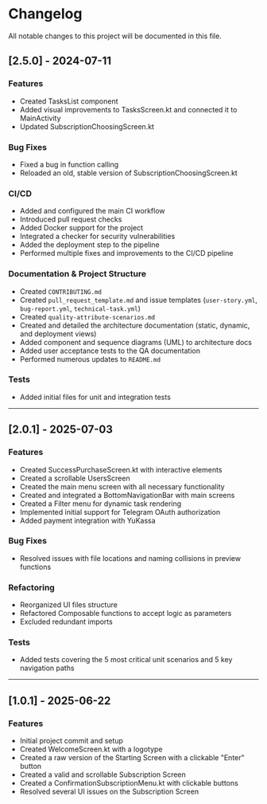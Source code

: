 # Changelog

All notable changes to this project will be documented in this file.

## [2.5.0] - 2024-07-11

### Features

-   Created TasksList component
-   Added visual improvements to TasksScreen.kt and connected it to MainActivity
-   Updated SubscriptionChoosingScreen.kt

### Bug Fixes

-   Fixed a bug in function calling
-   Reloaded an old, stable version of SubscriptionChoosingScreen.kt

### CI/CD

-   Added and configured the main CI workflow
-   Introduced pull request checks
-   Added Docker support for the project
-   Integrated a checker for security vulnerabilities
-   Added the deployment step to the pipeline
-   Performed multiple fixes and improvements to the CI/CD pipeline

### Documentation & Project Structure

-   Created `CONTRIBUTING.md`
-   Created `pull_request_template.md` and issue templates (`user-story.yml`, `bug-report.yml`, `technical-task.yml`)
-   Created `quality-attribute-scenarios.md`
-   Created and detailed the architecture documentation (static, dynamic, and deployment views)
-   Added component and sequence diagrams (UML) to architecture docs
-   Added user acceptance tests to the QA documentation
-   Performed numerous updates to `README.md`

### Tests

-   Added initial files for unit and integration tests

---

## [2.0.1] - 2025-07-03

### Features

-   Created SuccessPurchaseScreen.kt with interactive elements
-   Created a scrollable UsersScreen
-   Created the main menu screen with all necessary functionality
-   Created and integrated a BottomNavigationBar with main screens
-   Created a Filter menu for dynamic task rendering
-   Implemented initial support for Telegram OAuth authorization
-   Added payment integration with YuKassa

### Bug Fixes

-   Resolved issues with file locations and naming collisions in preview functions

### Refactoring

-   Reorganized UI files structure
-   Refactored Composable functions to accept logic as parameters
-   Excluded redundant imports

### Tests

-   Added tests covering the 5 most critical unit scenarios and 5 key navigation paths

---

## [1.0.1] - 2025-06-22

### Features

-   Initial project commit and setup
-   Created WelcomeScreen.kt with a logotype
-   Created a raw version of the Starting Screen with a clickable "Enter" button
-   Created a valid and scrollable Subscription Screen
-   Created a ConfirmationSubscriptionMenu.kt with clickable buttons
-   Resolved several UI issues on the Subscription Screen